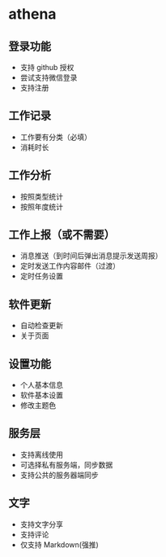 # athena

## 登录功能

* 支持 github 授权
* 尝试支持微信登录
* 支持注册

## 工作记录

* 工作要有分类（必填）
* 消耗时长

## 工作分析

* 按照类型统计
* 按照年度统计

## 工作上报（或不需要）

* 消息推送（到时间后弹出消息提示发送周报）
* 定时发送工作内容邮件（过渡）
* 定时任务设置

## 软件更新

* 自动检查更新
* 关于页面

## 设置功能

* 个人基本信息
* 软件基本设置
* 修改主题色

## 服务层

* 支持离线使用
* 可选择私有服务端，同步数据
* 支持公共的服务器端同步

## 文字

* 支持文字分享
* 支持评论
* 仅支持 Markdown(强推)
